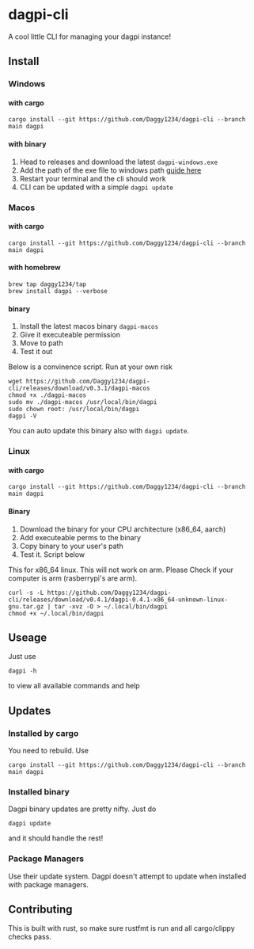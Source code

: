 # dagpi-cli

A cool little CLI for managing your dagpi instance!

## Install

### Windows

#### with cargo

```shell
cargo install --git https://github.com/Daggy1234/dagpi-cli --branch main dagpi
```

#### with binary

1) Head to releases and download the latest `dagpi-windows.exe`
2) Add the path of the exe file to windows path [guide here](https://www.mathworks.com/matlabcentral/answers/94933-how-do-i-edit-my-system-path-in-windows)
3) Restart your terminal and the cli should work
4) CLI can be updated with a simple `dagpi update`

### Macos

#### with cargo

```shell
cargo install --git https://github.com/Daggy1234/dagpi-cli --branch main dagpi
```

#### with homebrew

```shell
brew tap daggy1234/tap
brew install dagpi --verbose
```

#### binary

1) Install the latest macos binary `dagpi-macos`
2) Give it executeable permission 
3) Move to path
4) Test it out

Below is a convinence script. Run at your own risk

```shell
wget https://github.com/Daggy1234/dagpi-cli/releases/download/v0.3.1/dagpi-macos
chmod +x ./dagpi-macos
sudo mv ./dagpi-macos /usr/local/bin/dagpi
sudo chown root: /usr/local/bin/dagpi
dagpi -V
```

You can auto update this binary also with `dagpi update`.

### Linux

#### with cargo

```shell
cargo install --git https://github.com/Daggy1234/dagpi-cli --branch main dagpi
```

#### Binary

1) Download the binary for your CPU architecture (x86_64, aarch)
2) Add executeable perms to the binary
3) Copy binary to your user's path
4) Test it. Script below

This for x86_64 linux. This will not work on arm. Please Check if your computer is arm (rasberrypi's are arm).

```shell
curl -s -L https://github.com/Daggy1234/dagpi-cli/releases/download/v0.4.1/dagpi-0.4.1-x86_64-unknown-linux-gnu.tar.gz | tar -xvz -O > ~/.local/bin/dagpi
chmod +x ~/.local/bin/dagpi
```

## Useage

Just use 
```shell
dagpi -h
```

to view all available commands and help

## Updates

### Installed by cargo

You need to rebuild. Use 

```shell
cargo install --git https://github.com/Daggy1234/dagpi-cli --branch main dagpi
```

### Installed binary

Dagpi binary updates are pretty nifty.  Just do 
```cargo
dagpi update
```
and it should handle the rest!

### Package Managers

Use their update system. Dagpi doesn't attempt to update when installed with package managers.

## Contributing

This is built with rust, so make sure rustfmt is run and all cargo/clippy checks pass.

